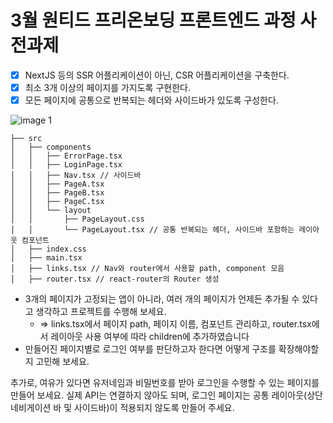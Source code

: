 # 3월 원티드 프리온보딩 프론트엔드 과정 사전과제


- [x] NextJS 등의 SSR 어플리케이션이 아닌, CSR 어플리케이션을 구축한다.
- [x] 최소 3개 이상의 페이지를 가지도록 구현한다.
- [x] 모든 페이지에 공통으로 반복되는 헤더와 사이드바가 있도록 구성한다.

![image 1](https://user-images.githubusercontent.com/18395475/222419988-8f3d6e10-9a03-4a6d-b7c8-86adb7570db2.png)

```
├── src
│   ├── components
│   │   ├── ErrorPage.tsx
│   │   ├── LoginPage.tsx
│   │   ├── Nav.tsx // 사이드바
│   │   ├── PageA.tsx
│   │   ├── PageB.tsx
│   │   ├── PageC.tsx
│   │   └── layout
│   │       ├── PageLayout.css
│   │       └── PageLayout.tsx // 공통 반복되는 헤더, 사이드바 포함하는 레이아웃 컴포넌트
│   ├── index.css
│   ├── main.tsx
│   ├── links.tsx // Nav와 router에서 사용할 path, component 모음
│   ├── router.tsx // react-router의 Router 생성

```

- 3개의 페이지가 고정되는 앱이 아니라, 여러 개의 페이지가 언제든 추가될 수 있다고 생각하고 프로젝트를 수행해 보세요.
  - => links.tsx에서 페이지 path, 페이지 이름, 컴포넌트 관리하고, router.tsx에서 레이아웃 사용 여부에 따라 children에 추가하였습니다
- 만들어진 페이지별로 로그인 여부를 판단하고자 한다면 어떻게 구조를 확장해야할지 고민해 보세요.

추가로, 여유가 있다면 유저네임과 비밀번호를 받아 로그인을 수행할 수 있는 페이지를 만들어 보세요. 실제 API는 연결하지 않아도 되며, 로그인 페이지는 공통 레이아웃(상단 네비게이션 바 및 사이드바)이 적용되지 않도록 만들어 주세요. 
